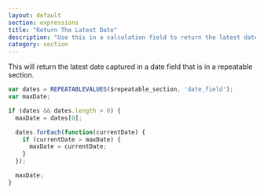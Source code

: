 ```yaml
---
layout: default
section: expressions
title: "Return The Latest Date"
description: "Use this in a calculation field to return the latest date captured in a date field in repeatable section"
category: section
---
```


This will return the latest date captured in a date field that is in a repeatable section.

```js
var dates = REPEATABLEVALUES($repeatable_section, 'date_field');
var maxDate;

if (dates && dates.length > 0) {
  maxDate = dates[0];

  dates.forEach(function(currentDate) {
    if (currentDate > maxDate) {
      maxDate = currentDate;
    }
  });

  maxDate;
}
```
